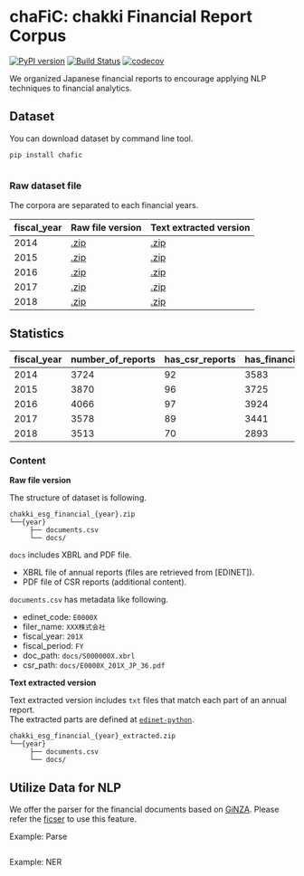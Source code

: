 # chaFiC: chakki Financial Report Corpus

[![PyPI version](https://badge.fury.io/py/chaFiC.svg)](https://badge.fury.io/py/chaFiC)
[![Build Status](https://travis-ci.org/chakki-works/chaFiC.svg?branch=master)](https://travis-ci.org/chakki-works/chaFiC)
[![codecov](https://codecov.io/gh/chakki-works/chaFiC/branch/master/graph/badge.svg)](https://codecov.io/gh/chakki-works/chaFiC)

We organized Japanese financial reports to encourage applying NLP techniques to financial analytics.

## Dataset

You can download dataset by command line tool.

```
pip install chafic
```

```

```

### Raw dataset file

The corpora are separated to each financial years.

| fiscal_year | Raw file version | Text extracted version | 
|-------------|-------------------|-----------------|
| 2014        | [.zip](https://s3-ap-northeast-1.amazonaws.com/chakki.esg.financial.jp/dataset/release/chakki_esg_financial_2014.zip)          | [.zip](https://s3-ap-northeast-1.amazonaws.com/chakki.esg.financial.jp/dataset/release/chakki_esg_financial_extracted_2014.zip)              | 
| 2015        | [.zip](https://s3-ap-northeast-1.amazonaws.com/chakki.esg.financial.jp/dataset/release/chakki_esg_financial_2015.zip)          | [.zip](https://s3-ap-northeast-1.amazonaws.com/chakki.esg.financial.jp/dataset/release/chakki_esg_financial_extracted_2015.zip)        | 
| 2016        | [.zip](https://s3-ap-northeast-1.amazonaws.com/chakki.esg.financial.jp/dataset/release/chakki_esg_financial_2016.zip)          | [.zip](https://s3-ap-northeast-1.amazonaws.com/chakki.esg.financial.jp/dataset/release/chakki_esg_financial_extracted_2016.zip)              | 
| 2017        | [.zip](https://s3-ap-northeast-1.amazonaws.com/chakki.esg.financial.jp/dataset/release/chakki_esg_financial_2017.zip)          | [.zip](https://s3-ap-northeast-1.amazonaws.com/chakki.esg.financial.jp/dataset/release/chakki_esg_financial_extracted_2017.zip)        | 
| 2018        | [.zip](https://s3-ap-northeast-1.amazonaws.com/chakki.esg.financial.jp/dataset/release/chakki_esg_financial_2018.zip)          | [.zip](https://s3-ap-northeast-1.amazonaws.com/chakki.esg.financial.jp/dataset/release/chakki_esg_financial_extracted_2018.zip)        | 


## Statistics

| fiscal_year | number_of_reports | has_csr_reports | has_financial_data | has_stock_data | 
|-------------|-------------------|-----------------|--------------------|----------------| 
| 2014        | 3724              | 92              | 3583               | 3595           | 
| 2015        | 3870              | 96              | 3725               | 3751           | 
| 2016        | 4066              | 97              | 3924               | 3941           | 
| 2017        | 3578              | 89              | 3441               | 3472           | 
| 2018        | 3513              | 70              | 2893               | 3413           | 


### Content

**Raw file version**

The structure of dataset is following.

```
chakki_esg_financial_{year}.zip
└──{year}
     ├── documents.csv
     └── docs/
```

`docs` includes XBRL and PDF file.

* XBRL file of annual reports (files are retrieved from [EDINET]).
* PDF file of CSR reports (additional content).

`documents.csv` has metadata like following.

* edinet_code: `E0000X`
* filer_name: `XXX株式会社`
* fiscal_year: `201X`
* fiscal_period: `FY`
* doc_path: `docs/S000000X.xbrl`
* csr_path: `docs/E0000X_201X_JP_36.pdf`

**Text extracted version**

Text extracted version includes `txt` files that match each part of an annual report.  
The extracted parts are defined at [`edinet-python`](https://github.com/chakki-works/edinet-python#2-extract-contents-from-xbrl).

```
chakki_esg_financial_{year}_extracted.zip
└──{year}
     ├── documents.csv
     └── docs/
```

## Utilize Data for NLP

We offer the parser for the financial documents based on [GiNZA](https://github.com/megagonlabs/ginza). Please refer the [ficser](https://github.com/chakki-works/ficser) to use this feature.

Example: Parse

```py
```

Example: NER

```py
```
